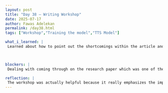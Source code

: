 ```yaml
---
layout: post
title: "Day 38 – Writing Workshop"
date: 2025-07-17
author: Fawas Adelekan
permalink: /day38.html
tags: ["Workshop","Training the model","TTS Model"]

what_i_learned: |
 Learned about how to point out the shortcomings within the article and then being able to summarize what the article is about and understanding it. Great knowledge on how publications are very import in the research status so far when it comes to undergraduates and how this can be very benefical. Worked on writing our summary about the study that we're doing and being able to defend our claims on the study and highlight those areas that we can cover within our research. Finally finishing training the model based on the recordings that we did resulting in us getting through another hurdle within this project.

 

blockers: |
 Dealing with coming through on the research paper which was one of the main issues I had when writing the summary on the study. Double Checking our study within each of the literature reviews that we had so far.

reflection: |
 The workshop was actually helpful because it really emphasizes the importance of what you're really doing in this field which makes you more credibile. Dr.Pandey was really entertaining within the workshop so it didn't feel like a bore honestly and I can actually learn the information that I can then carry on within our team. Now it's time to make sure that this project hits all the checkpoints that it needs to hit in order to successfully produce the things we have to produce. I'm excited to show the progress we made hopefully we're able to provide a different perspective when it comes to being able to do this. Overall I can't believe that we're almost coming to the end of our program it's closer than I even imagined.
---
```


